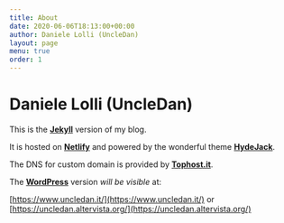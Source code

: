 ```yaml
---
title: About
date: 2020-06-06T18:13:00+00:00
author: Daniele Lolli (UncleDan)
layout: page
menu: true
order: 1
---
```


# Daniele Lolli (UncleDan)

This is the [**Jekyll**](https://jekyllrb.com/) version of my blog.

It is hosted on [**Netlify**](https://www.netlify.com/) and powered by the wonderful theme [**HydeJack**](https://hydejack.com/).

The DNS for custom domain is provided by [**Tophost.it**](https://www.tophost.it/).

The [**WordPress**](https://wordpress.org/) version *will be visible* at:

[https://www.uncledan.it/](https://www.uncledan.it/) or [https://uncledan.altervista.org/](https://uncledan.altervista.org/)
